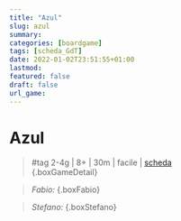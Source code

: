 ```yaml
---
title: "Azul"
slug: azul
summary: 
categories: [boardgame]
tags: [scheda_GdT]
date: 2022-01-02T23:51:55+01:00
lastmod: 
featured: false
draft: false
url_game: 
---
```

# Azul
> #tag
> 2-4g | 8+ | 30m | facile | [scheda](https://boardgamegeek.com/boardgame/230802/azul)  
{.boxGameDetail}

> *Fabio:* 
{.boxFabio}

> *Stefano:* 
{.boxStefano}
